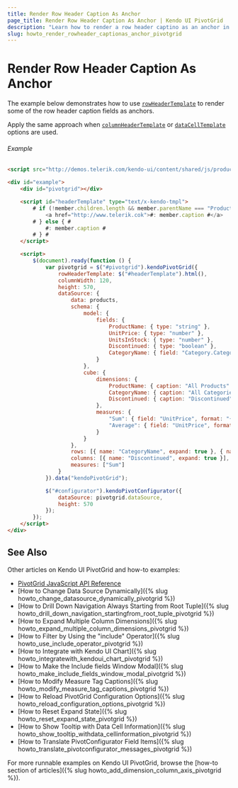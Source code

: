 ```yaml
---
title: Render Row Header Caption As Anchor
page_title: Render Row Header Caption As Anchor | Kendo UI PivotGrid
description: "Learn how to render a row header captino as an anchor in a Kendo UI PivotGrid widget."
slug: howto_render_rowheader_captionas_anchor_pivotgrid
---
```


# Render Row Header Caption As Anchor

The example below demonstrates how to use [`rowHeaderTemplate`](/api/javascript/ui/pivotgrid#configuration-rowHeaderTemplate) to render some of the row header caption fields as anchors.

Apply the same approach when [`columnHeaderTemplate`](/api/javascript/ui/pivotgrid#configuration-columnHeaderTemplate) or [`dataCellTemplate`](/api/javascript/ui/pivotgrid#configuration-dataCellTemplate) options are used.

###### Example

```html
<script src="http://demos.telerik.com/kendo-ui/content/shared/js/products.js"></script>

<div id="example">
    <div id="pivotgrid"></div>

    <script id="headerTemplate" type="text/x-kendo-tmpl">
        # if (!member.children.length && member.parentName === "ProductName") { #
            <a href="http://www.telerik.cok">#: member.caption #</a>
        # } else { #
            #: member.caption #
        # } #
    </script>

    <script>
        $(document).ready(function () {
            var pivotgrid = $("#pivotgrid").kendoPivotGrid({
                rowHeaderTemplate: $("#headerTemplate").html(),
                columnWidth: 120,
                height: 570,
                dataSource: {
                    data: products,
                    schema: {
                        model: {
                            fields: {
                                ProductName: { type: "string" },
                                UnitPrice: { type: "number" },
                                UnitsInStock: { type: "number" },
                                Discontinued: { type: "boolean" },
                                CategoryName: { field: "Category.CategoryName" }
                            }
                        },
                        cube: {
                            dimensions: {
                                ProductName: { caption: "All Products" },
                                CategoryName: { caption: "All Categories" },
                                Discontinued: { caption: "Discontinued" }
                            },
                            measures: {
                                "Sum": { field: "UnitPrice", format: "{0:c}", aggregate: "sum" },
                                "Average": { field: "UnitPrice", format: "{0:c}", aggregate: "average" }
                            }
                        }
                    },
                    rows: [{ name: "CategoryName", expand: true }, { name: "ProductName" } ],
                    columns: [{ name: "Discontinued", expand: true }],
                    measures: ["Sum"]
                }
            }).data("kendoPivotGrid");

            $("#configurator").kendoPivotConfigurator({
                dataSource: pivotgrid.dataSource,
                height: 570
            });
        });
    </script>
</div>
```

## See Also

Other articles on Kendo UI PivotGrid and how-to examples:

* [PivotGrid JavaScript API Reference](/api/javascript/ui/pivotgrid)
* [How to Change Data Source Dynamically]({% slug howto_change_datasource_dynamically_pivotgrid %})
* [How to Drill Down Navigation Always Starting from Root Tuple]({% slug howto_drill_down_navigation_startingfrom_root_tuple_pivotgrid %})
* [How to Expand Multiple Column Dimensions]({% slug howto_expand_multiple_column_dimensions_pivotgrid %})
* [How to Filter by Using the "include" Operator]({% slug howto_use_include_operator_pivotgrid %})
* [How to Integrate with Kendo UI Chart]({% slug howto_integratewith_kendoui_chart_pivotgrid %})
* [How to Make the Include fields Window Modal]({% slug howto_make_include_fields_window_modal_pivotgrid %})
* [How to Modify Measure Tag Captions]({% slug howto_modify_measure_tag_captions_pivotgrid %})
* [How to Reload PivotGrid Configuration Options]({% slug howto_reload_configuration_options_pivotgrid %})
* [How to Reset Expand State]({% slug howto_reset_expand_state_pivotgrid %})
* [How to Show Tooltip with Data Cell Information]({% slug howto_show_tooltip_withdata_cellinformation_pivotgrid %})
* [How to Translate PivotConfigurator Field Items]({% slug howto_translate_pivotconfigurator_messages_pivotgrid %})

For more runnable examples on Kendo UI PivotGrid, browse the [how-to section of articles]({% slug howto_add_dimension_column_axis_pivotgrid %}).
